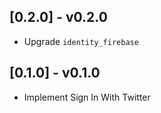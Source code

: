 ## [0.2.0] - v0.2.0

* Upgrade `identity_firebase`

## [0.1.0] - v0.1.0

* Implement Sign In With Twitter
